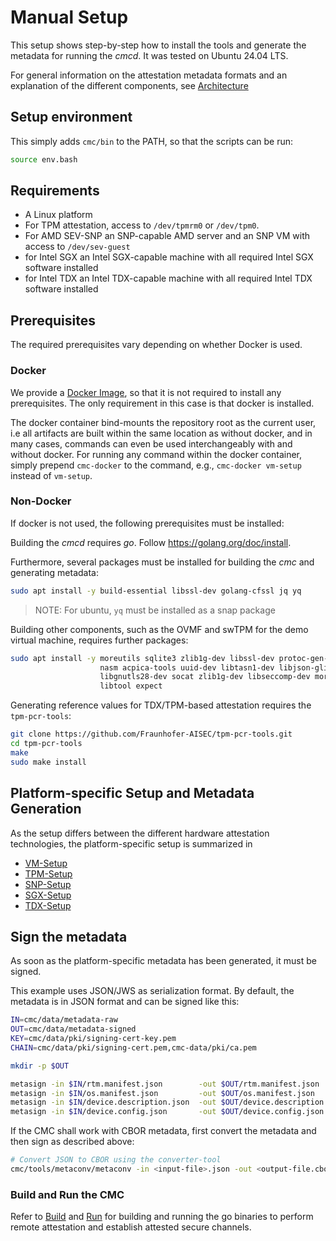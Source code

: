 # Manual Setup

This setup shows step-by-step how to install the tools and generate the metadata for
running the *cmcd*.  It was tested on Ubuntu 24.04 LTS.

For general information on the attestation metadata formats and an explanation of the different
components, see [Architecture](./architecture.md)

## Setup environment

This simply adds `cmc/bin` to the PATH, so that the scripts can be run:
```sh
source env.bash
```

## Requirements

- A Linux platform
- For TPM attestation, access to `/dev/tpmrm0` or `/dev/tpm0`.
- For AMD SEV-SNP an SNP-capable AMD server and an SNP VM with access to `/dev/sev-guest`
- for Intel SGX an Intel SGX-capable machine with all required Intel SGX software installed
- for Intel TDX an Intel TDX-capable machine with all required Intel TDX software installed

## Prerequisites

The required prerequisites vary depending on whether Docker is used.

### Docker

We provide a [Docker Image](../example-setup/docker/cmc.dockerfile), so that it is not required to
install any prerequisites. The only requirement in this case is that docker is installed.

The docker container bind-mounts the repository root as the current user, i.e all artifacts are
built within the same location as without docker, and in many cases, commands can even be used
interchangeably with and without docker. For running any command within the docker container, simply
prepend `cmc-docker` to the command, e.g., `cmc-docker vm-setup` instead of `vm-setup`.

### Non-Docker

If docker is not used, the following prerequisites must be installed:

Building the *cmcd* requires *go*. Follow https://golang.org/doc/install.

Furthermore, several packages must be installed for building the *cmc* and generating metadata:
```sh
sudo apt install -y build-essential libssl-dev golang-cfssl jq yq
```
> NOTE: For ubuntu, `yq` must be installed as a snap package

Building other components, such as the OVMF and swTPM for the demo virtual machine, requires further packages:
```sh
sudo apt install -y moreutils sqlite3 zlib1g-dev libssl-dev protoc-gen-go protoc-gen-go-grpc \
                    nasm acpica-tools uuid-dev libtasn1-dev libjson-glib-1.0-0 libjson-glib-dev \
                    libgnutls28-dev socat zlib1g-dev libseccomp-dev moreutils python-is-python3 \
                    libtool expect
```

Generating reference values for TDX/TPM-based attestation requires the `tpm-pcr-tools`:
```sh
git clone https://github.com/Fraunhofer-AISEC/tpm-pcr-tools.git
cd tpm-pcr-tools
make
sudo make install
```

## Platform-specific Setup and Metadata Generation

As the setup differs between the different hardware attestation technologies, the platform-specific
setup is summarized in
- [VM-Setup](./setup-vm.md)
- [TPM-Setup](./setup-tpm.md)
- [SNP-Setup](./setup-snp.md)
- [SGX-Setup](./setup-sgx.md)
- [TDX-Setup](./setup-tdx.md)

## Sign the metadata

As soon as the platform-specific metadata has been generated, it must be signed.

This example uses JSON/JWS as serialization format. By default, the metadata is in JSON format
and can be signed like this:

```sh
IN=cmc/data/metadata-raw
OUT=cmc/data/metadata-signed
KEY=cmc/data/pki/signing-cert-key.pem
CHAIN=cmc/data/pki/signing-cert.pem,cmc-data/pki/ca.pem

mkdir -p $OUT

metasign -in $IN/rtm.manifest.json        -out $OUT/rtm.manifest.json        -keys $KEY -x5cs $CHAIN
metasign -in $IN/os.manifest.json         -out $OUT/os.manifest.json         -keys $KEY -x5cs $CHAIN
metasign -in $IN/device.description.json  -out $OUT/device.description.json  -keys $KEY -x5cs $CHAIN
metasign -in $IN/device.config.json       -out $OUT/device.config.json       -keys $KEY -x5cs $CHAIN
```

If the CMC shall work with CBOR metadata, first convert the metadata and then sign as described
above:
```sh
# Convert JSON to CBOR using the converter-tool
cmc/tools/metaconv/metaconv -in <input-file>.json -out <output-file.cbor> -inform json -outform cbor
```

### Build and Run the CMC

Refer to [Build](./build.md) and [Run](./run.md) for building and running the go binaries to
perform remote attestation and establish attested secure channels.
